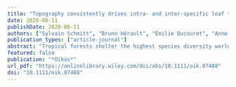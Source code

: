 ```yaml
---
title: "Topography consistently drives intra- and inter-specific leaf trait variation within tree species complexes in a Neotropical forest"
date: 2020-06-11
publishDate: 2020-06-11
authors: ["Sylvain Schmitt", "Bruno Hérault", "Émilie Ducouret", "Anne Baranger", "Niklas Tysklind", "Myriam Heuertz", "Éric Marcon", "Saint Omer Cazal", "Géraldine Derroire"]
publication_types: ["article-journal"]
abstract: "Tropical forests shelter the highest species diversity worldwide, although genus diversity is lower than expected. In the species‐rich genera, species complexes are composed of closely‐related species that share large amounts of genetic variation. Despite the key role of species complexes in diversification, evolution and functioning of ecological communities, little is known on why species complexes arise and how they are maintained in Neotropical forests. Examining how individual phenotypes vary along environmental gradients, within and among closely‐related species within species complexes, can reveal processes allowing species coexistence within species complexes. We examined leaf functional trait variation with topography in a hyperdiverse tropical forest of the Guiana Shield. We collected leaf functional traits from 766 trees belonging to five species in two species complexes in permanent plots encompassing a diversity of topographic positions. We tested the role of topography on leaf functional trait variation with a hierarchical Bayesian model, controlling for individual tree diameter effect. We show that, mirroring what has been previously observed among species and communities, individual leaf traits covary from acquisitive to conservative strategy within species. Moreover, decreasing wetness from bottomlands to plateaus was associated with a shift of leaf traits from an acquisitive to a conservative strategy both across and within closely‐related species. Our results suggest that intraspecific trait variability widens species' niches and converges at species' margins where niches overlap, potentially implying local neutral processes. Intraspecific trait variability favors local adaptation and divergence of closely‐related species within species complexes. It is potentially maintained through interspecific sharing of genetic variation through hybridization."
featured: false
publication: "*Oikos*"
url_pdf: "https://onlinelibrary.wiley.com/doi/abs/10.1111/oik.07488"
doi: "10.1111/oik.07488"
---
```


<span class="__dimensions_badge_embed__" data-doi="10.1111/oik.07488"></span><script async src="https://badge.dimensions.ai/badge.js" charset="utf-8"></script>
